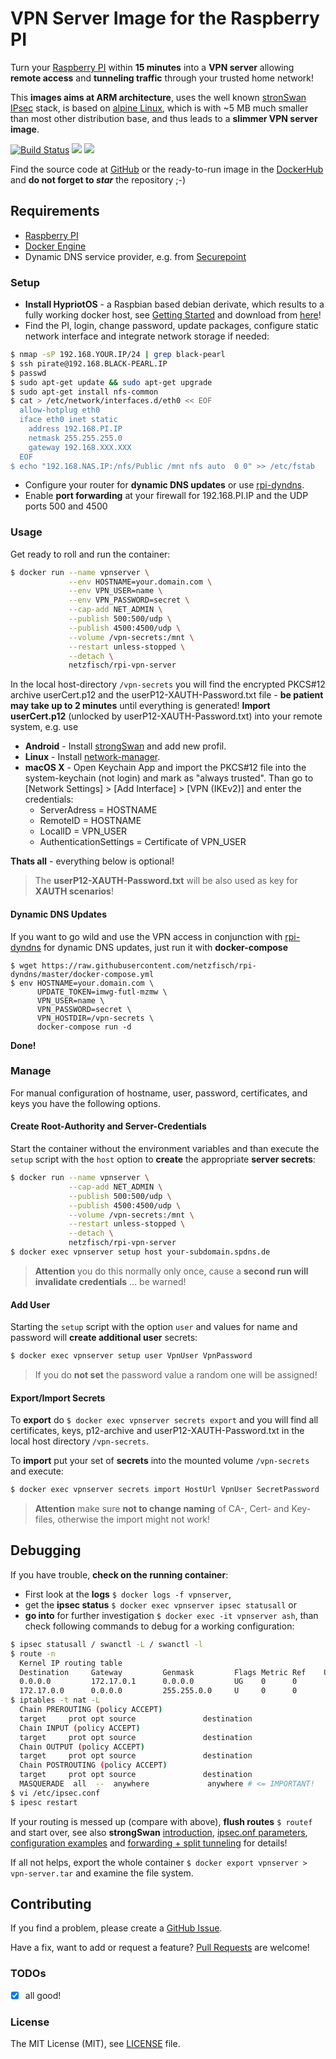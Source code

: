# VPN Server Image for the Raspberry PI

Turn your [Raspberry PI](http://raspberrypi.org) within **15 minutes** into a **VPN server** allowing **remote access** and **tunneling traffic** through your trusted home network!

This **images aims at ARM architecture**, uses the well known [stronSwan IPsec](https://www.strongswan.org/) stack, is based on [alpine Linux](http://www.alpinelinux.org/), which is with ~5 MB much smaller than most other distribution base, and thus leads to a **slimmer VPN server image**.

[![Build Status](https://travis-ci.org/netzfisch/rpi-vpn-server.svg?branch=master)](https://travis-ci.org/netzfisch/rpi-vpn-server) [![](https://images.microbadger.com/badges/version/netzfisch/rpi-vpn-server.svg)](https://microbadger.com/images/netzfisch/rpi-vpn-server "Inspect image") [![](https://images.microbadger.com/badges/image/netzfisch/rpi-vpn-server.svg)](https://microbadger.com/images/netzfisch/rpi-vpn-server "Inspect image")

Find the source code at [GitHub](https://github.com/netzfisch/rpi-vpn-server) or the ready-to-run image in the [DockerHub](https://hub.docker.com/r/netzfisch/rpi-vpn-server/) and **do not forget to _star_** the repository ;-)

## Requirements

- [Raspberry PI](http://raspberrypi.org)
- [Docker Engine](https://docs.docker.com/engine/quickstart/)
- Dynamic DNS service provider, e.g. from [Securepoint](https://www.spdns.de/)

### Setup

- **Install HypriotOS** - a Raspbian based debian derivate, which results to a fully working docker host, see [Getting Started](http://blog.hypriot.com/getting-started-with-docker-and-linux-on-the-raspberry-pi/) and download from [here](http://blog.hypriot.com/downloads/)!
- Find the PI, login, change password, update packages, configure static network interface and integrate network storage if needed:

```sh
$ nmap -sP 192.168.YOUR.IP/24 | grep black-pearl
$ ssh pirate@192.168.BLACK-PEARL.IP
$ passwd
$ sudo apt-get update && sudo apt-get upgrade
$ sudo apt-get install nfs-common
$ cat > /etc/network/interfaces.d/eth0 << EOF
  allow-hotplug eth0
  iface eth0 inet static
    address 192.168.PI.IP
    netmask 255.255.255.0
    gateway 192.168.XXX.XXX
  EOF
$ echo "192.168.NAS.IP:/nfs/Public /mnt nfs auto  0 0" >> /etc/fstab
```

- Configure your router for **dynamic DNS updates** or use  [rpi-dyndns](https://github.com/netzfisch/rpi-dyndns).
- Enable **port forwarding** at your firewall for 192.168.PI.IP and the UDP ports 500 and 4500

### Usage

Get ready to roll and run the container:

```sh
$ docker run --name vpnserver \
             --env HOSTNAME=your.domain.com \
             --env VPN_USER=name \
             --env VPN_PASSWORD=secret \
             --cap-add NET_ADMIN \
             --publish 500:500/udp \
             --publish 4500:4500/udp \
             --volume /vpn-secrets:/mnt \
             --restart unless-stopped \
             --detach \
             netzfisch/rpi-vpn-server
```

In the local host-directory `/vpn-secrets` you will find the encrypted PKCS#12 archive userCert.p12 and the userP12-XAUTH-Password.txt file - **be patient may take up to 2 minutes** until everything is generated! **Import userCert.p12** (unlocked by userP12-XAUTH-Password.txt) into your remote system, e.g. use

* **Android** - Install [strongSwan](https://play.google.com/store/apps/details?id=org.strongswan.android) and add new profil.
* **Linux** - Install  [network-manager](https://wiki.strongswan.org/projects/strongswan/wiki/NetworkManagerhttps://wiki.strongswan.org/projects/strongswan/wiki/NetworkManager).
* **macOS X** - Open Keychain App and import the PKCS#12 file into the system-keychain (not login) and mark as "always trusted". Than go to [Network Settings] > [Add Interface] > [VPN (IKEv2)] and enter the credentials:
  * ServerAdress = HOSTNAME
  * RemoteID = HOSTNAME
  * LocalID = VPN_USER
  * AuthenticationSettings = Certificate of VPN_USER

**Thats all** - everything below is optional!

> The **userP12-XAUTH-Password.txt** will be also used as key for **XAUTH scenarios**!

#### Dynamic DNS Updates

If you want to go wild and use the VPN access in conjunction with  [rpi-dyndns](https://github.com/netzfisch/rpi-dyndns) for dynamic DNS updates, just run it with **docker-compose**

    $ wget https://raw.githubusercontent.com/netzfisch/rpi-dyndns/master/docker-compose.yml
    $ env HOSTNAME=your.domain.com \
          UPDATE_TOKEN=imwg-futl-mzmw \
          VPN_USER=name \
          VPN_PASSWORD=secret \
          VPN_HOSTDIR=/vpn-secrets \
          docker-compose run -d

**Done!**

### Manage

For manual configuration of hostname, user, password, certificates, and keys you have the following options.  

#### Create Root-Authority and Server-Credentials

Start the container without the environment variables and than execute the `setup` script with the `host` option to **create** the appropriate **server secrets**:

```sh
$ docker run --name vpnserver \
             --cap-add NET_ADMIN \
             --publish 500:500/udp \
             --publish 4500:4500/udp \
             --volume /vpn-secrets:/mnt \
             --restart unless-stopped \
             --detach \
             netzfisch/rpi-vpn-server
$ docker exec vpnserver setup host your-subdomain.spdns.de
```

> **Attention** you do this normally only once, cause a **second run will invalidate credentials** ... be warned!

#### Add User

Starting the `setup` script with the option `user` and values for name and password will **create additional user**  secrets:

```sh
$ docker exec vpnserver setup user VpnUser VpnPassword
```

> If you do **not set** the password value a random one will be assigned!

#### Export/Import Secrets

To **export** do `$ docker exec vpnserver secrets export` and you will find all certificates, keys, p12-archive and userP12-XAUTH-Password.txt in the local host directory `/vpn-secrets`.

To **import** put your set of **secrets** into the mounted volume `/vpn-secrets` and execute:

```sh
$ docker exec vpnserver secrets import HostUrl VpnUser SecretPassword
```

> **Attention** make sure **not to change naming** of CA-, Cert- and Key-files, otherwise the import  might not work!

## Debugging

If you have trouble, **check on the running container**:

* First look at the **logs** `$ docker logs -f vpnserver`,
* get the **ipsec status** `$ docker exec vpnserver ipsec statusall` or
* **go into** for further investigation `$ docker exec -it vpnserver ash`, than
  check following commands to debug for a working configuration:

```sh
$ ipsec statusall / swanctl -L / swanctl -l
$ route -n
  Kernel IP routing table
  Destination     Gateway         Genmask         Flags Metric Ref    Use Iface
  0.0.0.0         172.17.0.1      0.0.0.0         UG    0      0        0 eth0
  172.17.0.0      0.0.0.0         255.255.0.0     U     0      0        0 eth0
$ iptables -t nat -L
  Chain PREROUTING (policy ACCEPT)
  target     prot opt source               destination
  Chain INPUT (policy ACCEPT)
  target     prot opt source               destination
  Chain OUTPUT (policy ACCEPT)
  target     prot opt source               destination
  Chain POSTROUTING (policy ACCEPT)
  target     prot opt source               destination
  MASQUERADE  all  --  anywhere             anywhere # <= IMPORTANT!
$ vi /etc/ipsec.conf
$ ipesc restart
```

If your routing is messed up (compare with above), **flush routes** `$ routef` and start over,
see also **strongSwan** [introduction](https://wiki.strongswan.org/projects/strongswan/wiki/IntroductionTostrongSwan), [ipsec.onf parameters](https://wiki.strongswan.org/projects/strongswan/wiki/ConnSection), [configuration examples](https://wiki.strongswan.org/projects/strongswan/wiki/IKEv2Examples) and [forwarding + split tunneling](https://wiki.strongswan.org/projects/strongswan/wiki/ForwardingAndSplitTunneling) for details!

If all not helps, export the whole container `$ docker export vpnserver > vpn-server.tar` and examine the file system.

## Contributing

If you find a problem, please create a [GitHub Issue](https://github.com/netzfisch/rpi-vpn-server/issues).

Have a fix, want to add or request a feature? [Pull Requests](https://github.com/netzfisch/rpi-vpn-server/pulls) are welcome!

### TODOs

- [x] all good!

### License

The MIT License (MIT), see [LICENSE](https://github.com/netzfisch/rpi-vpn-server/blob/master/LICENSE) file.
